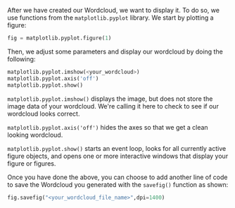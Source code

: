 <!--title={Displaying WordCloud}-->

After we have created our Wordcloud, we want to display it. To do so, we use functions from the `matplotlib.pyplot` library. We start by plotting a figure:

```python
fig = matplotlib.pyplot.figure(1)
```



Then, we adjust some parameters and display our wordcloud by doing the following:

```python
matplotlib.pyplot.imshow(<your_wordcloud>)
matplotlib.pyplot.axis('off')
matplotlib.pyplot.show()
```

`matplotlib.pyplot.imshow()` displays the image, but does not store the image data of your wordcloud. We're calling it here to check to see if our wordcloud looks correct.

`matplotlib.pyplot.axis('off')` hides the axes so that we get a clean looking wordcloud.

`matplotlib.pyplot.show()` starts an event loop, looks for all currently active figure objects, and opens one or more interactive windows that display your figure or figures.



Once you have done the above, you can choose to add another line of code to save the Wordcloud you generated with the `savefig()` function as shown:

```python
fig.savefig("<your_wordcloud_file_name>",dpi=1400)
```

